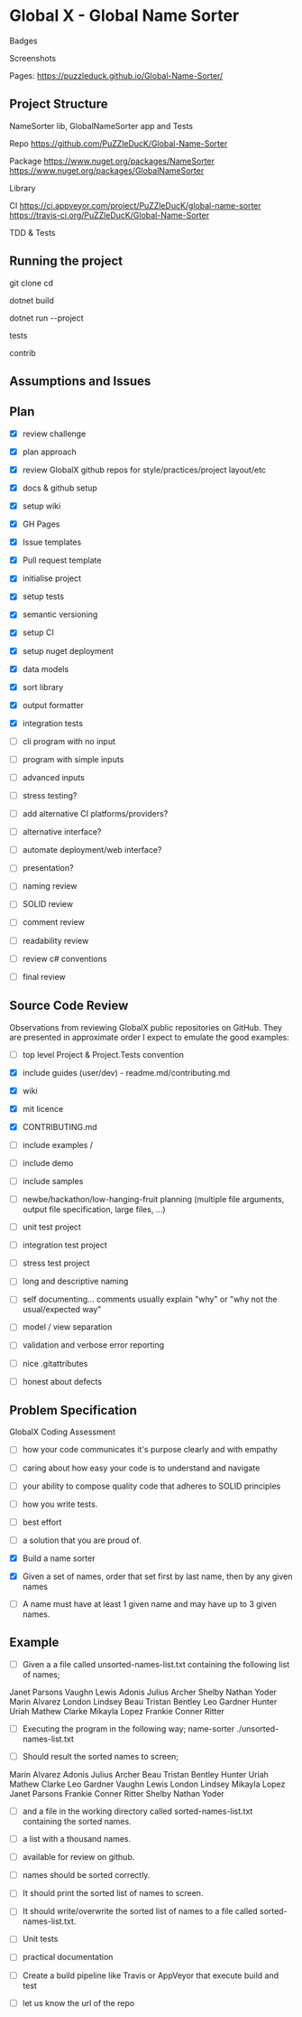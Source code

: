 
# Global X - Global Name Sorter


Badges

Screenshots

Pages: https://puzzleduck.github.io/Global-Name-Sorter/


## Project Structure

NameSorter lib, GlobalNameSorter app and Tests

Repo
https://github.com/PuZZleDucK/Global-Name-Sorter

Package
https://www.nuget.org/packages/NameSorter
https://www.nuget.org/packages/GlobalNameSorter

Library

CI
https://ci.appveyor.com/project/PuZZleDucK/global-name-sorter
https://travis-ci.org/PuZZleDucK/Global-Name-Sorter

TDD & Tests


## Running the project



git clone
cd

dotnet build

dotnet run --project

tests

contrib



## Assumptions and Issues



## Plan

- [x] review challenge
- [x] plan approach
- [x] review GlobalX github repos for style/practices/project layout/etc
- [x] docs & github setup
- [x] setup wiki
- [x] GH Pages
- [x] Issue templates
- [x] Pull request template
- [x] initialise project
- [x] setup tests
- [x] semantic versioning
- [x] setup CI
- [x] setup nuget deployment
- [x] data models
- [x] sort library
- [x] output formatter
- [x] integration tests
- [ ] cli program with no input
- [ ] program with simple inputs
- [ ] advanced inputs
- [ ] stress testing?
- [ ] add alternative CI platforms/providers?
- [ ] alternative interface?
- [ ] automate deployment/web interface?
- [ ] presentation?
- [ ] naming review
- [ ] SOLID review
- [ ] comment review
- [ ] readability review
- [ ] review c# conventions
- [ ] final review


## Source Code Review

Observations from reviewing GlobalX public repositories on GitHub. They are presented in approximate order I expect to emulate the good examples:

- [ ] top level Project & Project.Tests convention
- [x] include guides (user/dev) - readme.md/contributing.md
- [x] wiki
- [x] mit licence
- [x] CONTRIBUTING.md
- [ ] include examples /
- [ ] include demo
- [ ] include samples
- [ ] newbe/hackathon/low-hanging-fruit planning (multiple file arguments, output file specification, large files, ...)
- [ ] unit test project
- [ ] integration test project
- [ ] stress test project
- [ ] long and descriptive naming
- [ ] self documenting... comments usually explain "why" or "why not the usual/expected way"
- [ ] model / view separation
- [ ] validation and verbose error reporting
- [ ] nice .gitattributes
- [ ] honest about defects



## Problem Specification


GlobalX Coding Assessment
- [ ] how your code communicates it's purpose clearly and with empathy
- [ ] caring about how easy your code is to understand and navigate
- [ ] your ability to compose quality code that adheres to SOLID principles
- [ ] how you write tests.

- [ ] best effort
- [ ] a solution that you are proud of.

- [x] Build a name sorter
- [x] Given a set of names, order that set first by last name, then by any given names
- [ ] A name must have at least 1 given name and may have up to 3 given names.

## Example
- [ ] Given a a file called unsorted-names-list.txt containing the following list of names;

Janet Parsons
Vaughn Lewis
Adonis Julius Archer
Shelby Nathan Yoder
Marin Alvarez
London Lindsey
Beau Tristan Bentley
Leo Gardner
Hunter Uriah Mathew Clarke
Mikayla Lopez
Frankie Conner Ritter

- [ ] Executing the program in the following way;
name-sorter ./unsorted-names-list.txt

- [ ] Should result the sorted names to screen;

Marin Alvarez
Adonis Julius Archer
Beau Tristan Bentley
Hunter Uriah Mathew Clarke
Leo Gardner
Vaughn Lewis
London Lindsey
Mikayla Lopez
Janet Parsons
Frankie Conner Ritter
Shelby Nathan Yoder

- [ ] and a file in the working directory called sorted-names-list.txt containing the sorted names.

- [ ] a list with a thousand names.
- [ ] available for review on github.
- [ ] names should be sorted correctly.
- [ ] It should print the sorted list of names to screen.
- [ ] It should write/overwrite the sorted list of names to a file called sorted-names-list.txt.
- [ ] Unit tests
- [ ] practical documentation
- [ ] Create a build pipeline like Travis or AppVeyor that execute build and test
- [ ] let us know the url of the repo
